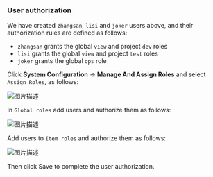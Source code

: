 ### User authorization

We have created `zhangsan`, `lisi` and `joker` users above, and their authorization rules are defined as follows:

- `zhangsan` grants the global `view` and project `dev` roles
- `lisi` grants the global `view` and project `test` roles
- `joker` grants the global `ops` role

Click **System Configuration** -> **Manage And Assign Roles** and select `Assign Roles`, as follows:

![图片描述](https://doc.shiyanlou.com/courses/10022/2123746/8acc88a068d2785672f79393468254e2-0/wm)

In `Global roles` add users and authorize them as follows:

![图片描述](https://doc.shiyanlou.com/courses/10022/2123746/5e78064975759d499713219d12f6438b-0/wm)

Add users to `Item roles` and authorize them as follows:

![图片描述](https://doc.shiyanlou.com/courses/10022/2123746/8a4dcad321337db25984b411f6da805a-0/wm)

Then click Save to complete the user authorization.
